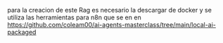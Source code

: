 para la creacion de este Rag es necesario la descargar de docker y se utiliza las herramientas para n8n que se en en https://github.com/coleam00/ai-agents-masterclass/tree/main/local-ai-packaged 
